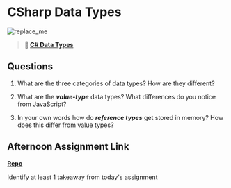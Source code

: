 # CSharp Data Types

![replace_me](https://codeworks.blob.core.windows.net/public/assets/img/illustrations/placeholder.svg)

> **📖 [C# Data Types](https://codeworksacademy.com/fs-student-guide/resources/wk10/01-CSharp-Generics)**

## Questions

1. What are the three categories of data types? How are they different?



2. What are the ***value-type*** data types? What differences do you notice from JavaScript?

3. In your own words how do ***reference types*** get stored in memory? How does this differ from value types?


## Afternoon Assignment Link

**[Repo](https://github.com/jsphbowers/<ASSIGNMENT_REPO>)**

Identify at least 1 takeaway from today's assignment
